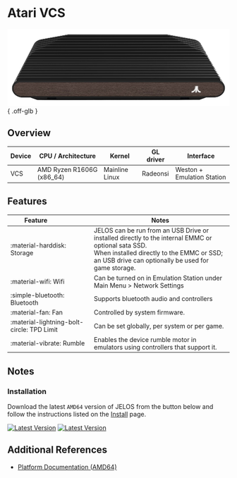 # Atari VCS

![](../../_inc/images/devices/atari-vcs.png){ .off-glb }

## Overview

| Device | CPU / Architecture | Kernel | GL driver | Interface |
| -- | -- | -- | -- | -- |
| VCS | AMD Ryzen R1606G (x86_64) | Mainline Linux | Radeonsi | Weston + Emulation Station | 

## Features

| Feature&nbsp;&nbsp;&nbsp;&nbsp;&nbsp;&nbsp;&nbsp;&nbsp;&nbsp;&nbsp;&nbsp;&nbsp;&nbsp;&nbsp;&nbsp;&nbsp; | Notes |
| -- | -- |
| :material-harddisk: Storage | JELOS can be run from an USB Drive or installed directly to the internal EMMC or optional sata SSD. <br> When installed directly to the EMMC or SSD; an USB drive can optionally be used for game storage. |
| :material-wifi: Wifi | Can be turned on in Emulation Station under Main Menu > Network Settings |
| :simple-bluetooth: Bluetooth | Supports bluetooth audio and controllers |
| :material-fan: Fan | Controlled by system firmware. |
| :material-lightning-bolt-circle: TPD Limit | Can be set globally, per system or per game. |
| :material-vibrate: Rumble | Enables the device rumble motor in emulators using controllers that support it. |

## Notes

### Installation

Download the latest `AMD64` version of JELOS from the button below and follow the instructions listed on the [Install](../../../play/install/) page.

[![Latest Version](https://img.shields.io/github/release/JustEnoughLinuxOS/distribution.svg?labelColor=111111&color=5998FF&label=Latest&style=flat#only-light)](https://github.com/JustEnoughLinuxOS/distribution/releases/latest)
[![Latest Version](https://img.shields.io/github/release/JustEnoughLinuxOS/distribution.svg?labelColor=dddddd&color=5998FF&label=Latest&style=flat#only-dark)](https://github.com/JustEnoughLinuxOS/distribution/releases/latest)

## Additional References

- [Platform Documentation (AMD64)](https://github.com/JustEnoughLinuxOS/distribution/blob/main/documentation/PER_DEVICE_DOCUMENTATION/AMD64)
